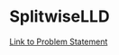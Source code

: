 # SplitwiseLLD

[Link to Problem Statement](https://workat.tech/machine-coding/editorial/how-to-design-splitwise-machine-coding-ayvnfo1tfst6)
